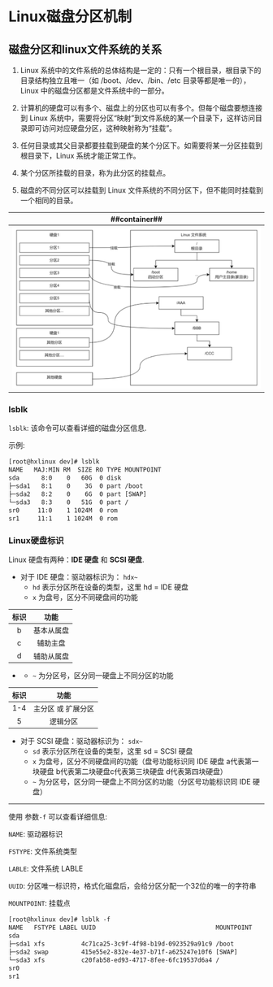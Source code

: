 # Linux磁盘分区机制
## 磁盘分区和linux文件系统的关系
1. Linux 系统中的文件系统的总体结构是一定的：只有一个根目录，根目录下的目录结构独立且唯一（如 /boot、/dev、/bin、/etc 目录等都是唯一的），Linux 中的磁盘分区都是文件系统中的一部分。

2. 计算机的硬盘可以有多个、磁盘上的分区也可以有多个。但每个磁盘要想连接到 Linux 系统中，需要将分区“映射”到文件系统的某一个目录下，这样访问目录即可访问对应硬盘分区，这种映射称为“挂载”。

3. 任何目录或其父目录都要挂载到硬盘的某个分区下。如需要将某一分区挂载到根目录下，Linux 系统才能正常工作。

4. 某个分区所挂载的目录，称为此分区的挂载点。

5. 磁盘的不同分区可以挂载到 Linux 文件系统的不同分区下，但不能同时挂载到一个相同的目录。

| ##container## |
|:--:|
|![PRINTSCREEN_20240109_221327.png ##w800##](./PRINTSCREEN_20240109_221327.png)|

### lsblk
`lsblk`: 该命令可以查看详细的磁盘分区信息.

示例:
```Shell
[root@hxlinux dev]# lsblk 
NAME   MAJ:MIN RM  SIZE RO TYPE MOUNTPOINT
sda      8:0    0   60G  0 disk 
├─sda1   8:1    0    3G  0 part /boot
├─sda2   8:2    0    6G  0 part [SWAP]
└─sda3   8:3    0   51G  0 part /
sr0     11:0    1 1024M  0 rom  
sr1     11:1    1 1024M  0 rom 
```

### Linux硬盘标识

Linux 硬盘有两种：**IDE 硬盘** 和 **SCSI 硬盘**.

- 对于 IDE 硬盘：驱动器标识为： `hdx~`
  - `hd` 表示分区所在设备的类型，这里 hd = IDE 硬盘
  - `x` 为盘号，区分不同硬盘间的功能

|标识|功能|
|:---:|:---:|
| b |基本从属盘|
| c |辅助主盘|
| d |辅助从属盘|

- - `~` 为分区号，区分同一硬盘上不同分区的功能

|标识|功能|
|:-:|:-:|
|1-4|主分区 或 扩展分区|
|5|逻辑分区|

- 对于 SCSI 硬盘：驱动器标识为： `sdx~`
  - `sd` 表示分区所在设备的类型，这里 sd = SCSI 硬盘
  - `x` 为盘号，区分不同硬盘间的功能（盘号功能标识同 IDE 硬盘 a代表第一块硬盘 b代表第二块硬盘c代表第三块硬盘 d代表第四块硬盘）
  - `~` 为分区号，区分同一硬盘上不同分区的功能（分区号功能标识同 IDE 硬盘）

---
使用 参数`-f` 可以查看详细信息:


`NAME`: 驱动器标识

`FSTYPE`: 文件系统类型

`LABLE`: 文件系统 LABLE

`UUID`: 分区唯一标识符，格式化磁盘后，会给分区分配一个32位的唯一的字符串

`MOUNTPOINT`: 挂载点

```Shell
[root@hxlinux dev]# lsblk -f
NAME   FSTYPE LABEL UUID                                 MOUNTPOINT
sda                                                      
├─sda1 xfs          4c71ca25-3c9f-4f98-b19d-0923529a91c9 /boot
├─sda2 swap         415e55e2-832e-4e37-b71f-a625247e10f6 [SWAP]
└─sda3 xfs          c20fab58-ed93-4717-8fee-6fc19537d6a4 /
sr0                                                      
sr1  
```